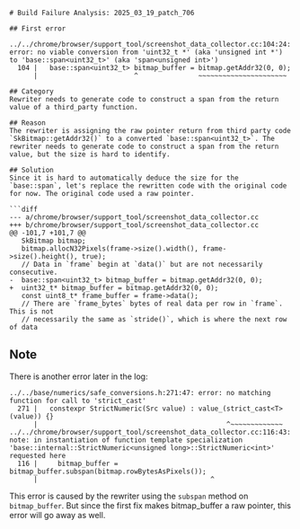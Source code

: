 ```
# Build Failure Analysis: 2025_03_19_patch_706

## First error

../../chrome/browser/support_tool/screenshot_data_collector.cc:104:24: error: no viable conversion from 'uint32_t *' (aka 'unsigned int *') to 'base::span<uint32_t>' (aka 'span<unsigned int>')
  104 |   base::span<uint32_t> bitmap_buffer = bitmap.getAddr32(0, 0);
      |                        ^               ~~~~~~~~~~~~~~~~~~~~~~

## Category
Rewriter needs to generate code to construct a span from the return value of a third_party function.

## Reason
The rewriter is assigning the raw pointer return from third party code `SkBitmap::getAddr32()` to a converted `base::span<uint32_t>`. The rewriter needs to generate code to construct a span from the return value, but the size is hard to identify.

## Solution
Since it is hard to automatically deduce the size for the `base::span`, let's replace the rewritten code with the original code for now. The original code used a raw pointer.

```diff
--- a/chrome/browser/support_tool/screenshot_data_collector.cc
+++ b/chrome/browser/support_tool/screenshot_data_collector.cc
@@ -101,7 +101,7 @@
   SkBitmap bitmap;
   bitmap.allocN32Pixels(frame->size().width(), frame->size().height(), true);
   // Data in `frame` begin at `data()` but are not necessarily consecutive.
-  base::span<uint32_t> bitmap_buffer = bitmap.getAddr32(0, 0);
+  uint32_t* bitmap_buffer = bitmap.getAddr32(0, 0);
   const uint8_t* frame_buffer = frame->data();
   // There are `frame_bytes` bytes of real data per row in `frame`. This is not
   // necessarily the same as `stride()`, which is where the next row of data
```

## Note
There is another error later in the log:
```
../../base/numerics/safe_conversions.h:271:47: error: no matching function for call to 'strict_cast'
  271 |   constexpr StrictNumeric(Src value) : value_(strict_cast<T>(value)) {}
      |                                               ^~~~~~~~~~~~~~
../../chrome/browser/support_tool/screenshot_data_collector.cc:116:43: note: in instantiation of function template specialization 'base::internal::StrictNumeric<unsigned long>::StrictNumeric<int>' requested here
  116 |     bitmap_buffer = bitmap_buffer.subspan(bitmap.rowBytesAsPixels());
      |                                           ^
```

This error is caused by the rewriter using the `subspan` method on `bitmap_buffer`. But since the first fix makes bitmap_buffer a raw pointer, this error will go away as well.